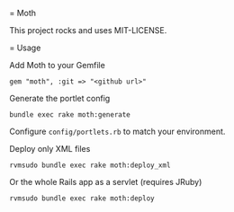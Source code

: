 = Moth

This project rocks and uses MIT-LICENSE.

= Usage

Add Moth to your Gemfile

    gem "moth", :git => "<github url>"

Generate the portlet config

    bundle exec rake moth:generate

Configure `config/portlets.rb` to match your environment.

Deploy only XML files

    rvmsudo bundle exec rake moth:deploy_xml

Or the whole Rails app as a servlet (requires JRuby)

    rvmsudo bundle exec rake moth:deploy
